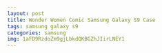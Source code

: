 ```yaml
---
layout: post
title: Wonder Women Comic Samsung Galaxy S9 Case
tags: samsung galaxy s9
categories: samsung
img: 1aFD9RzdoZm9gjLbkdQKBGZhJIirLNEY1
---
```

